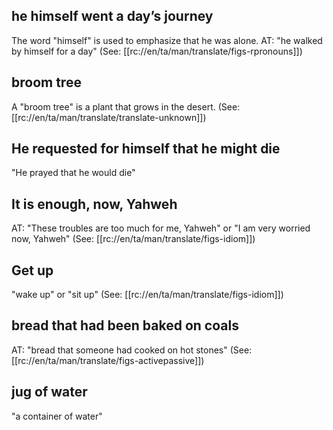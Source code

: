 ## he himself went a day’s journey ##

The word "himself" is used to emphasize that he was alone. AT: "he walked by himself for a day" (See: [[rc://en/ta/man/translate/figs-rpronouns]])

## broom tree ##

A "broom tree" is a plant that grows in the desert. (See: [[rc://en/ta/man/translate/translate-unknown]])

## He requested for himself that he might die ##

"He prayed that he would die"

## It is enough, now, Yahweh ##

AT: "These troubles are too much for me, Yahweh" or "I am very worried now, Yahweh" (See: [[rc://en/ta/man/translate/figs-idiom]])

## Get up ##

"wake up" or "sit up" (See: [[rc://en/ta/man/translate/figs-idiom]])

## bread that had been baked on coals ##

AT: "bread that someone had cooked on hot stones" (See: [[rc://en/ta/man/translate/figs-activepassive]])

## jug of water ##

"a container of water"